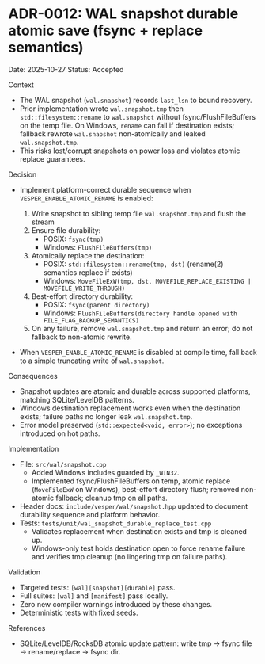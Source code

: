 # ADR-0012: WAL snapshot durable atomic save (fsync + replace semantics)

Date: 2025-10-27
Status: Accepted

Context
- The WAL snapshot (`wal.snapshot`) records `last_lsn` to bound recovery.
- Prior implementation wrote `wal.snapshot.tmp` then `std::filesystem::rename` to `wal.snapshot` without fsync/FlushFileBuffers on the temp file. On Windows, `rename` can fail if destination exists; fallback rewrote `wal.snapshot` non-atomically and leaked `wal.snapshot.tmp`.
- This risks lost/corrupt snapshots on power loss and violates atomic replace guarantees.

Decision
- Implement platform-correct durable sequence when `VESPER_ENABLE_ATOMIC_RENAME` is enabled:
  1) Write snapshot to sibling temp file `wal.snapshot.tmp` and flush the stream
  2) Ensure file durability:
     - POSIX: `fsync(tmp)`
     - Windows: `FlushFileBuffers(tmp)`
  3) Atomically replace the destination:
     - POSIX: `std::filesystem::rename(tmp, dst)` (rename(2) semantics replace if exists)
     - Windows: `MoveFileExW(tmp, dst, MOVEFILE_REPLACE_EXISTING | MOVEFILE_WRITE_THROUGH)`
  4) Best-effort directory durability:
     - POSIX: `fsync(parent directory)`
     - Windows: `FlushFileBuffers(directory handle opened with FILE_FLAG_BACKUP_SEMANTICS)`
  5) On any failure, remove `wal.snapshot.tmp` and return an error; do not fallback to non-atomic rewrite.

- When `VESPER_ENABLE_ATOMIC_RENAME` is disabled at compile time, fall back to a simple truncating write of `wal.snapshot`.

Consequences
- Snapshot updates are atomic and durable across supported platforms, matching SQLite/LevelDB patterns.
- Windows destination replacement works even when the destination exists; failure paths no longer leak `wal.snapshot.tmp`.
- Error model preserved (`std::expected<void, error>`); no exceptions introduced on hot paths.

Implementation
- File: `src/wal/snapshot.cpp`
  - Added Windows includes guarded by `_WIN32`.
  - Implemented fsync/FlushFileBuffers on temp, atomic replace (`MoveFileExW` on Windows), best-effort directory flush; removed non-atomic fallback; cleanup tmp on all paths.
- Header docs: `include/vesper/wal/snapshot.hpp` updated to document durability sequence and platform behavior.
- Tests: `tests/unit/wal_snapshot_durable_replace_test.cpp`
  - Validates replacement when destination exists and tmp is cleaned up.
  - Windows-only test holds destination open to force rename failure and verifies tmp cleanup (no lingering tmp on failure paths).

Validation
- Targeted tests: `[wal][snapshot][durable]` pass.
- Full suites: `[wal]` and `[manifest]` pass locally.
- Zero new compiler warnings introduced by these changes.
- Deterministic tests with fixed seeds.

References
- SQLite/LevelDB/RocksDB atomic update pattern: write tmp → fsync file → rename/replace → fsync dir.

